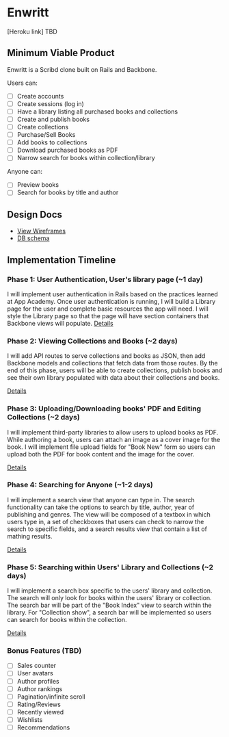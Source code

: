 # Enwritt

[Heroku link] TBD

[heroku]: TBD

## Minimum Viable Product
Enwritt is a Scribd clone built on Rails and Backbone.
<!-- This is a Markdown checklist. Use it to keep track of your progress! -->
Users can:
- [ ] Create accounts
- [ ] Create sessions (log in)
- [ ] Have a library listing all purchased books and collections
- [ ] Create and publish books
- [ ] Create collections
- [ ] Purchase/Sell Books
- [ ] Add books to collections
- [ ] Download purchased books as PDF
- [ ] Narrow search for books within collection/library

Anyone can:
- [ ] Preview books
- [ ] Search for books by title and author

## Design Docs
* [View Wireframes][views]
* [DB schema][schema]

[views]: ./docs/views.md
[schema]: ./docs/schema.md

## Implementation Timeline

### Phase 1: User Authentication, User's library page (~1 day)
I will implement user authentication in Rails based on the practices learned at
App Academy. Once user authentication is running, I will build a Library page
for the user and complete basic resources the app will need. I will style the
Library page so that the page will have section containers that Backbone views
will populate.
[Details][phase-one]

### Phase 2: Viewing Collections and Books (~2 days)
I will add API routes to serve collections and books as JSON, then add Backbone
models and collections that fetch data from those routes. By the end of this
phase, users will be able to create collections, publish books and see their
own library populated with data about their collections and books.

[Details][phase-two]

### Phase 3: Uploading/Downloading books' PDF and Editing Collections (~2 days)
I will implement third-party libraries to allow users to upload books as PDF.
While authoring a book, users can attach an image as a cover image for the book.
I will implement file upload fields for "Book New" form so users can upload both
the PDF for book content and the image for the cover.

[Details][phase-three]

### Phase 4: Searching for Anyone (~1-2 days)
I will implement a search view that anyone can type in. The search functionality
can take the options to search by title, author, year of publishing and genres.
The view will be composed of a textbox in which users type in, a set of
checkboxes that users can check to narrow the search to specific fields, and a
search results view that contain a list of mathing results.  

[Details][phase-four]

### Phase 5: Searching within Users' Library and Collections (~2 days)
I will implement a search box specific to the users' library and collection. The
search will only look for books within the users' library or collection. The
search bar will be part of the "Book Index" view to search within the library.
For "Collection show", a search bar will be implemented so users can search for
books within the collection.

[Details][phase-five]

### Bonus Features (TBD)
- [ ] Sales counter
- [ ] User avatars
- [ ] Author profiles
- [ ] Author rankings
- [ ] Pagination/infinite scroll
- [ ] Rating/Reviews
- [ ] Recently viewed
- [ ] Wishlists
- [ ] Recommendations

[phase-one]: ./docs/phases/phase1.md
[phase-two]: ./docs/phases/phase2.md
[phase-three]: ./docs/phases/phase3.md
[phase-four]: ./docs/phases/phase4.md
[phase-five]: ./docs/phases/phase5.md
